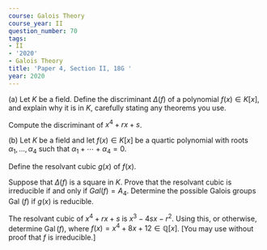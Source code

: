 ```yaml
---
course: Galois Theory
course_year: II
question_number: 70
tags:
- II
- '2020'
- Galois Theory
title: 'Paper 4, Section II, 18G '
year: 2020
---
```




(a) Let $K$ be a field. Define the discriminant $\Delta(f)$ of a polynomial $f(x) \in K[x]$, and explain why it is in $K$, carefully stating any theorems you use.

Compute the discriminant of $x^{4}+r x+s$.

(b) Let $K$ be a field and let $f(x) \in K[x]$ be a quartic polynomial with roots $\alpha_{1}, \ldots, \alpha_{4}$ such that $\alpha_{1}+\cdots+\alpha_{4}=0$.

Define the resolvant cubic $g(x)$ of $f(x)$.

Suppose that $\Delta(f)$ is a square in $K$. Prove that the resolvant cubic is irreducible if and only if $G a l(f)=A_{4}$. Determine the possible Galois groups Gal $(f)$ if $g(x)$ is reducible.

The resolvant cubic of $x^{4}+r x+s$ is $x^{3}-4 s x-r^{2}$. Using this, or otherwise, determine $\operatorname{Gal}(f)$, where $f(x)=x^{4}+8 x+12 \in \mathbb{Q}[x]$. [You may use without proof that $f$ is irreducible.]